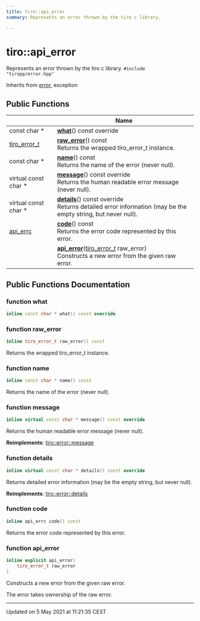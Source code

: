 ```yaml
---
title: tiro::api_error
summary: Represents an error thrown by the tiro c library. 

---
```


# tiro::api_error



Represents an error thrown by the tiro c library. 
`#include "tiropp/error.hpp"`

Inherits from [error](/docs/api/classes/classtiro_1_1error), exception

## Public Functions

|                | Name           |
| -------------- | -------------- |
| const char * | **[what](/docs/api/classes/classtiro_1_1api__error#function-what)**() const override |
| [tiro_error_t](/docs/api/files/def_8h#typedef-tiro_error_t) | **[raw_error](/docs/api/classes/classtiro_1_1api__error#function-raw_error)**() const<br>Returns the wrapped tiro_error_t instance.  |
| const char * | **[name](/docs/api/classes/classtiro_1_1api__error#function-name)**() const<br>Returns the name of the error (never null).  |
| virtual const char * | **[message](/docs/api/classes/classtiro_1_1api__error#function-message)**() const override<br>Returns the human readable error message (never null).  |
| virtual const char * | **[details](/docs/api/classes/classtiro_1_1api__error#function-details)**() const override<br>Returns detailed error information (may be the empty string, but never null).  |
| [api_errc](/docs/api/namespaces/namespacetiro#enum-api_errc) | **[code](/docs/api/classes/classtiro_1_1api__error#function-code)**() const<br>Returns the error code represented by this error.  |
| | **[api_error](/docs/api/classes/classtiro_1_1api__error#function-api_error)**([tiro_error_t](/docs/api/files/def_8h#typedef-tiro_error_t) raw_error)<br>Constructs a new error from the given raw error.  |

## Public Functions Documentation

### function what

```cpp
inline const char * what() const override
```


### function raw_error

```cpp
inline tiro_error_t raw_error() const
```

Returns the wrapped tiro_error_t instance. 

### function name

```cpp
inline const char * name() const
```

Returns the name of the error (never null). 

### function message

```cpp
inline virtual const char * message() const override
```

Returns the human readable error message (never null). 

**Reimplements**: [tiro::error::message](/docs/api/classes/classtiro_1_1error#function-message)


### function details

```cpp
inline virtual const char * details() const override
```

Returns detailed error information (may be the empty string, but never null). 

**Reimplements**: [tiro::error::details](/docs/api/classes/classtiro_1_1error#function-details)


### function code

```cpp
inline api_errc code() const
```

Returns the error code represented by this error. 

### function api_error

```cpp
inline explicit api_error(
    tiro_error_t raw_error
)
```

Constructs a new error from the given raw error. 

The error takes ownership of the raw error. 


-------------------------------

Updated on  5 May 2021 at 11:21:35 CEST
